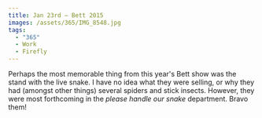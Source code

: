 ```yaml
---
title: Jan 23rd — Bett 2015
images: /assets/365/IMG_8548.jpg
tags:
  - "365"
  - Work
  - Firefly
---
```

Perhaps the most memorable thing from this year's Bett show was the stand with the live snake. I have no idea what they were selling, or why they had (amongst other things) several spiders and stick insects. However, they were most forthcoming in the _please handle our snake_ department. Bravo them!